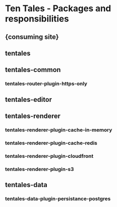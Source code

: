 # Ten Tales - Packages and responsibilities

## {consuming site}

## tentales

## tentales-common

### tentales-router-plugin-https-only

## tentales-editor

## tentales-renderer

### tentales-renderer-plugin-cache-in-memory
### tentales-renderer-plugin-cache-redis
### tentales-renderer-plugin-cloudfront
### tentales-renderer-plugin-s3

## tentales-data

### tentales-data-plugin-persistance-postgres
